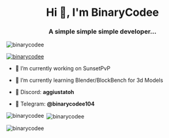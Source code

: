 <h1 align="center">Hi 👋, I'm BinaryCodee</h1>
<h3 align="center">A simple simple simple developer...</h3>

<p align="left"> <img src="https://komarev.com/ghpvc/?username=binarycodee&label=Profile%20views&color=0e75b6&style=flat" alt="binarycodee" /> </p>

<p align="left"> <a href="https://github.com/ryo-ma/github-profile-trophy"><img src="https://github-profile-trophy.vercel.app/?username=binarycodee" alt="binarycodee" /></a> </p>

- 🔭 I’m currently working on SunsetPvP

- 🌱 I’m currently learning Blender/BlockBench for 3d Models

- 🔗 Discord: **aggiustatoh**

- 🔗 Telegram: **@binarycodee104**
<p align="left">
</p>

<p><img align="left" src="https://github-readme-stats.vercel.app/api/top-langs?username=binarycodee&show_icons=true&locale=en&layout=compact" alt="binarycodee" /></p>

<p>&nbsp;<img align="center" src="https://github-readme-stats.vercel.app/api?username=binarycodee&show_icons=true&locale=en" alt="binarycodee" /></p>

<p><img align="center" src="https://github-readme-streak-stats.herokuapp.com/?user=binarycodee&" alt="binarycodee" /></p>
